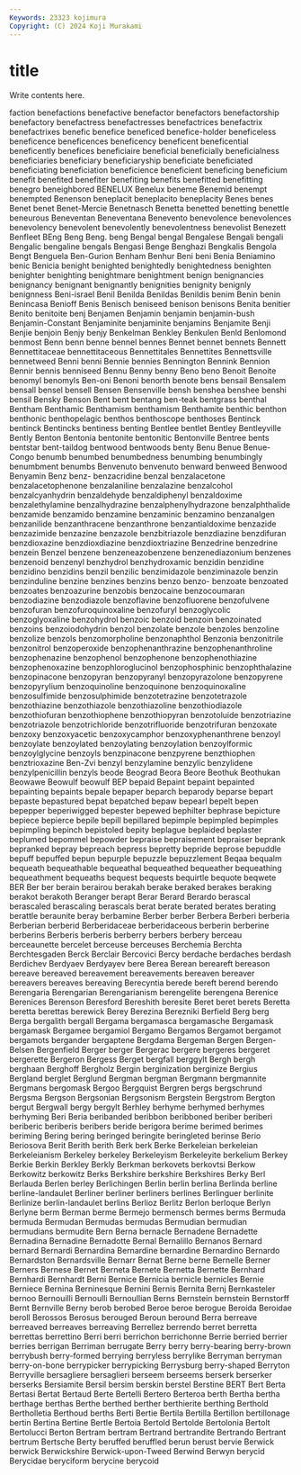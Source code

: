 ```yaml
---
Keywords: 23323 kojimura
Copyright: (C) 2024 Koji Murakami
---
```


# title

Write contents here.



faction benefactions benefactive benefactor benefactors benefactorship
benefactory benefactress benefactresses benefactrices benefactrix benefactrixes benefic benefice beneficed benefice-holder
beneficeless beneficence beneficences beneficency beneficent beneficential beneficently benefices beneficiaire beneficial
beneficially beneficialness beneficiaries beneficiary beneficiaryship beneficiate beneficiated beneficiating beneficiation beneficience
beneficient beneficing beneficium benefit benefited benefiter benefiting benefits benefitted benefitting
benegro beneighbored BENELUX Benelux beneme Benemid benempt benempted Benenson beneplacit
beneplacito beneplacity Benes benes Benet benet Benet-Mercie Benetnasch Benetta benetted
benetting benettle beneurous Beneventan Beneventana Benevento benevolence benevolences benevolency benevolent
benevolently benevolentness benevolist Benezett Benfleet BEng Beng Beng. beng Bengal
bengal Bengalese Bengali bengali Bengalic bengaline bengals Bengasi Benge Benghazi
Bengkalis Bengola Bengt Benguela Ben-Gurion Benham Benhur Beni beni Benia
Beniamino benic Benicia benight benighted benightedly benightedness benighten benighter benighting
benightmare benightment benign benignancies benignancy benignant benignantly benignities benignity benignly
benignness Beni-israel Benil Benilda Benildas Benildis benim Benin benin Benincasa
Benioff Benis Benisch beniseed benison benisons Benita benitier Benito benitoite
benj Benjamen Benjamin benjamin benjamin-bush Benjamin-Constant Benjaminite benjaminite benjamins Benjamite
Benji Benjie benjoin Benjy benjy Benkelman Benkley Benkulen Benld Benlomond
benmost Benn benn benne bennel bennes Bennet bennet bennets Bennett
Bennettitaceae bennettitaceous Bennettitales Bennettites Bennettsville bennetweed Benni benni Bennie bennies
Bennington Bennink Bennion Bennir bennis benniseed Bennu Benny benny Beno
beno Benoit Benoite benomyl benomyls Ben-oni Benoni benorth benote bens
bensail Bensalem bensall bensel bensell Bensen Bensenville bensh benshea benshee
benshi bensil Bensky Benson Bent bent bentang ben-teak bentgrass benthal
Bentham Benthamic Benthamism benthamism Benthamite benthic benthon benthonic benthopelagic benthos
benthoscope benthoses Bentinck bentinck Bentincks bentiness benting Bentlee bentlet Bentley
Bentleyville Bently Benton Bentonia bentonite bentonitic Bentonville Bentree bents bentstar
bent-taildog bentwood bentwoods benty Benu Benue Benue-Congo benumb benumbed benumbedness
benumbing benumbingly benumbment benumbs Benvenuto benvenuto benward benweed Benwood Benyamin
Benz benz- benzacridine benzal benzalacetone benzalacetophenone benzalaniline benzalazine benzalcohol benzalcyanhydrin
benzaldehyde benzaldiphenyl benzaldoxime benzalethylamine benzalhydrazine benzalphenylhydrazone benzalphthalide benzamide benzamido benzamine
benzaminic benzamino benzanalgen benzanilide benzanthracene benzanthrone benzantialdoxime benzazide benzazimide benzazine
benzazole benzbitriazole benzdiazine benzdifuran benzdioxazine benzdioxdiazine benzdioxtriazine Benzedrine benzedrine benzein
Benzel benzene benzeneazobenzene benzenediazonium benzenes benzenoid benzenyl benzhydrol benzhydroxamic benzidin
benzidine benzidino benzidins benzil benzilic benzimidazole benziminazole benzin benzinduline benzine
benzines benzins benzo benzo- benzoate benzoated benzoates benzoazurine benzobis benzocaine
benzocoumaran benzodiazine benzodiazole benzoflavine benzofluorene benzofulvene benzofuran benzofuroquinoxaline benzofuryl benzoglycolic
benzoglyoxaline benzohydrol benzoic benzoid benzoin benzoinated benzoins benzoiodohydrin benzol benzolate
benzole benzoles benzoline benzolize benzols benzomorpholine benzonaphthol Benzonia benzonitrile benzonitrol
benzoperoxide benzophenanthrazine benzophenanthroline benzophenazine benzophenol benzophenone benzophenothiazine benzophenoxazine benzophloroglucinol benzophosphinic
benzophthalazine benzopinacone benzopyran benzopyranyl benzopyrazolone benzopyrene benzopyrylium benzoquinoline benzoquinone benzoquinoxaline
benzosulfimide benzosulphimide benzotetrazine benzotetrazole benzothiazine benzothiazole benzothiazoline benzothiodiazole benzothiofuran benzothiophene
benzothiopyran benzotoluide benzotriazine benzotriazole benzotrichloride benzotrifluoride benzotrifuran benzoxate benzoxy benzoxyacetic
benzoxycamphor benzoxyphenanthrene benzoyl benzoylate benzoylated benzoylating benzoylation benzoylformic benzoylglycine benzoyls
benzpinacone benzpyrene benzthiophen benztrioxazine Ben-Zvi benzyl benzylamine benzylic benzylidene benzylpenicillin
benzyls beode Beograd Beora Beore Beothuk Beothukan Beowawe Beowulf beowulf
BEP bepaid Bepaint bepaint bepainted bepainting bepaints bepale bepaper beparch
beparody beparse bepart bepaste bepastured bepat bepatched bepaw bepearl bepelt
bepen bepepper beperiwigged bepester bepewed bephilter bephrase bepicture bepiece bepierce
bepile bepill bepillared bepimple bepimpled bepimples bepimpling bepinch bepistoled bepity
beplague beplaided beplaster beplumed bepommel bepowder bepraise bepraisement bepraiser beprank
bepranked bepray bepreach bepress bepretty bepride beprose bepuddle bepuff bepuffed
bepun bepurple bepuzzle bepuzzlement Beqaa bequalm bequeath bequeathable bequeathal bequeathed
bequeather bequeathing bequeathment bequeaths bequest bequests bequirtle bequote beqwete BER
Ber ber berain berairou berakah berake beraked berakes beraking berakot
berakoth Beranger berapt Berar Berard Berardo berascal berascaled berascaling berascals
berat berate berated berates berating berattle beraunite beray berbamine Berber
berber Berbera Berberi berberia Berberian berberid Berberidaceae berberidaceous berberin berberine
berberins Berberis berberis berberry berbers berbery berceau berceaunette bercelet berceuse
berceuses Berchemia Berchta Berchtesgaden Berck Berclair Bercovici Bercy berdache berdaches
berdash Berdichev Berdyaev Berdyayev bere Berea Berean bereareft bereason bereave
bereaved bereavement bereavements bereaven bereaver bereavers bereaves bereaving Berecyntia berede
bereft berend berendo Berengaria Berengarian Berengarianism berengelite berengena Berenice Berenices
Berenson Beresford Bereshith beresite Beret beret berets Beretta beretta berettas
berewick Berey Berezina Berezniki Berfield Berg berg Berga bergalith bergall
Bergama bergamasca bergamasche Bergamask bergamask Bergamee bergamiol Bergamo Bergamos Bergamot
bergamot bergamots bergander bergaptene Bergdama Bergeman Bergen Bergen-Belsen Bergenfield Berger
berger Bergerac bergere bergeres bergeret bergerette Bergeron Bergess Berget bergfall
berggylt Bergh bergh berghaan Berghoff Bergholz Bergin berginization berginize Bergius
Bergland berglet Berglund Bergman bergman Bergmann bergmannite Bergmans bergomask Bergoo
Bergquist Bergren bergs bergschrund Bergsma Bergson Bergsonian Bergsonism Bergstein Bergstrom
Bergton bergut Bergwall bergy bergylt Berhley berhyme berhymed berhymes berhyming
Beri Beria beribanded beribbon beribboned beriber beriberi beriberic beriberis beribers
beride berigora berime berimed berimes beriming Bering bering beringed beringite
beringleted berinse Berio Beriosova Berit Berith berith Berk berk Berke
Berkeleian berkeleian Berkeleianism Berkeley berkeley Berkeleyism Berkeleyite berkelium Berkey Berkie
Berkin Berkley Berkly Berkman berkovets berkovtsi Berkow Berkowitz berkowitz Berks
Berkshire berkshire Berkshires Berky Berl Berlauda Berlen berley Berlichingen Berlin
berlin berlina Berlinda berline berline-landaulet Berliner berliner berliners berlines Berlinguer
berlinite Berlinize berlin-landaulet berlins Berlioz Berlitz Berlon berloque Berlyn Berlyne
berm Berman berme Bermejo bermensch bermes berms Bermuda bermuda Bermudan
Bermudas bermudas Bermudian bermudian bermudians bermudite Bern Berna bernacle Bernadene
Bernadette Bernadina Bernadine Bernadotte Bernal Bernalillo Bernanos Bernard bernard Bernardi
Bernardina Bernardine bernardine Bernardino Bernardo Bernardston Bernardsville Bernarr Bernat Berne
berne Bernelle Berner Berners Bernese Bernet Berneta Bernete Bernetta Bernette
Bernhard Bernhardi Bernhardt Berni Bernice Bernicia bernicle bernicles Bernie Berniece
Bernina Berninesque Bernini Bernis Bernita Bernj Bernkasteler bernoo Bernouilli Bernoulli
Bernoullian Berns Bernstein bernstein Bernstorff Bernt Bernville Berny berob berobed
Beroe beroe berogue Beroida Beroidae beroll Berossos Berosus berouged Beroun
beround Berra berreave berreaved berreaves berreaving Berrellez berrendo berret berretta
berrettas berrettino Berri berri berrichon berrichonne Berrie berried berrier berries
berrigan Berriman berrugate Berry berry berry-bearing berry-brown berrybush berry-formed berrying
berryless berrylike Berryman berryman berry-on-bone berrypicker berrypicking Berrysburg berry-shaped Berryton
Berryville bersagliere bersaglieri berseem berseems berserk berserker berserks Bersiamite Bersil
bersim berskin berstel Berstine BERT Bert Berta Bertasi Bertat Bertaud
Berte Bertelli Bertero Berteroa berth Bertha bertha berthage berthas Berthe
berthed berther berthierite berthing Berthold Bertholletia Berthoud berths Berti Bertie
Bertila Bertilla Bertillon bertillonage bertin Bertina Bertine Bertle Bertoia Bertold
Bertolde Bertolonia Bertolt Bertolucci Berton Bertram bertram Bertrand bertrandite Bertrando
Bertrant bertrum Bertsche Berty beruffed beruffled berun berust bervie Berwick
berwick Berwickshire Berwick-upon-Tweed Berwind Berwyn berycid Berycidae beryciform berycine berycoid
